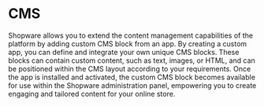 # CMS

Shopware allows you to extend the content management capabilities of the platform by adding custom CMS block from an app. By creating a custom app,  you can define and integrate your own unique CMS blocks. These blocks can contain custom content, such as text, images, or HTML, and can be positioned within the CMS layout according to your requirements. Once the app is installed and activated, the custom CMS block becomes available for use within the Shopware administration panel, empowering you to create engaging and tailored content for your online store.
